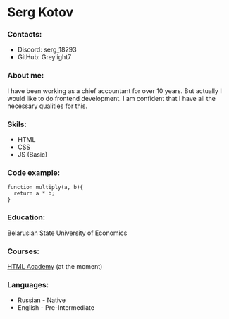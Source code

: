 # Serg Kotov

### Contacts:
* Discord: serg_18293
* GitHub: Greylight7

### About me:
I have been working as a chief accountant for over 10 years. But actually I would like to do frontend development. I am confident that I have all the necessary qualities for this.

### Skils:
* HTML
* CSS
* JS (Basic)

### Code example:
```
function multiply(a, b){
  return a * b;
}
```

### Education:
Belarusian State University of Economics

### Courses:
[HTML Academy](https://htmlacademy.ru/study) (at the moment)

### Languages:
* Russian - Native
* English - Pre-Intermediate


